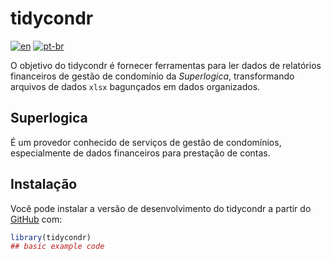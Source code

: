 # tidycondr

<!-- badges: start -->
<!-- badges: end -->

[![en](https://img.shields.io/badge/lang-en-red.svg)](https://github.com/diegomsg/tidycondr/blob/master/README.md)
[![pt-br](https://img.shields.io/badge/lang-pt--br-green.svg)](https://github.com/diegomsg/tidycondr/blob/master/README.pt-br.md)

O objetivo do tidycondr é fornecer ferramentas para ler dados de relatórios financeiros de gestão de condomínio da *Superlogica*, transformando arquivos de dados `xlsx` bagunçados em dados organizados.

## Superlogica

É um provedor conhecido de serviços de gestão de condomínios, especialmente de dados financeiros para prestação de contas.

## Instalação

Você pode instalar a versão de desenvolvimento do tidycondr a partir do [GitHub](https://github.com/) com:

``` r
library(tidycondr)
## basic example code
```
